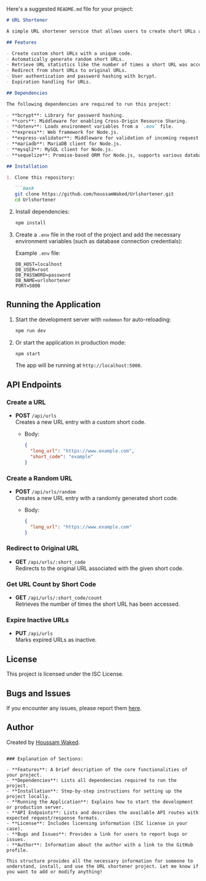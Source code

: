 Here's a suggested `README.md` file for your project:

```markdown
# URL Shortener

A simple URL shortener service that allows users to create short URLs and redirect to the original URL.

## Features

- Create custom short URLs with a unique code.
- Automatically generate random short URLs.
- Retrieve URL statistics like the number of times a short URL was accessed.
- Redirect from short URLs to original URLs.
- User authentication and password hashing with bcrypt.
- Expiration handling for URLs.

## Dependencies

The following dependencies are required to run this project:

- **bcrypt**: Library for password hashing.
- **cors**: Middleware for enabling Cross-Origin Resource Sharing.
- **dotenv**: Loads environment variables from a `.env` file.
- **express**: Web framework for Node.js.
- **express-validator**: Middleware for validation of incoming request data.
- **mariadb**: MariaDB client for Node.js.
- **mysql2**: MySQL client for Node.js.
- **sequelize**: Promise-based ORM for Node.js, supports various databases like MySQL, MariaDB.

## Installation

1. Clone this repository:

   ```bash
   git clone https://github.com/houssamWaked/Urlshortener.git
   cd Urlshortener
   ```

2. Install dependencies:

   ```bash
   npm install
   ```

3. Create a `.env` file in the root of the project and add the necessary environment variables (such as database connection credentials):

   Example `.env` file:

   ```
   DB_HOST=localhost
   DB_USER=root
   DB_PASSWORD=password
   DB_NAME=urlshortener
   PORT=5000
   ```

## Running the Application

1. Start the development server with `nodemon` for auto-reloading:

   ```bash
   npm run dev
   ```

2. Or start the application in production mode:

   ```bash
   npm start
   ```

   The app will be running at `http://localhost:5000`.

## API Endpoints

### Create a URL

- **POST** `/api/urls`  
  Creates a new URL entry with a custom short code.

  - Body:
    ```json
    {
      "long_url": "https://www.example.com",
      "short_code": "example"
    }
    ```

### Create a Random URL

- **POST** `/api/urls/random`  
  Creates a new URL entry with a randomly generated short code.

  - Body:
    ```json
    {
      "long_url": "https://www.example.com"
    }
    ```

### Redirect to Original URL

- **GET** `/api/urls/:short_code`  
  Redirects to the original URL associated with the given short code.

### Get URL Count by Short Code

- **GET** `/api/urls/:short_code/count`  
  Retrieves the number of times the short URL has been accessed.

### Expire Inactive URLs

- **PUT** `/api/urls`  
  Marks expired URLs as inactive.

## License

This project is licensed under the ISC License.

## Bugs and Issues

If you encounter any issues, please report them [here](https://github.com/houssamWaked/Urlshortener/issues).

## Author

Created by [Houssam Waked](https://github.com/houssamWaked).
```

### Explanation of Sections:

- **Features**: A brief description of the core functionalities of your project.
- **Dependencies**: Lists all dependencies required to run the project.
- **Installation**: Step-by-step instructions for setting up the project locally.
- **Running the Application**: Explains how to start the development or production server.
- **API Endpoints**: Lists and describes the available API routes with expected request/response formats.
- **License**: Includes licensing information (ISC license in your case).
- **Bugs and Issues**: Provides a link for users to report bugs or issues.
- **Author**: Information about the author with a link to the GitHub profile.

This structure provides all the necessary information for someone to understand, install, and use the URL shortener project. Let me know if you want to add or modify anything!
